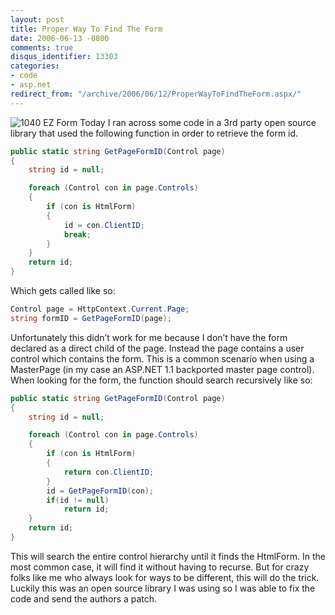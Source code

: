 ```yaml
---
layout: post
title: Proper Way To Find The Form
date: 2006-06-13 -0800
comments: true
disqus_identifier: 13303
categories:
- code
- asp.net
redirect_from: "/archive/2006/06/12/ProperWayToFindTheForm.aspx/"
---
```


![1040 EZ Form](http://haacked.com/images/1040ez.jpg) Today I ran across
some code in a 3rd party open source library that used the following
function in order to retrieve the form id.

```csharp
public static string GetPageFormID(Control page)
{
    string id = null;

    foreach (Control con in page.Controls)
    {
        if (con is HtmlForm)
        {
            id = con.ClientID;
            break;
        }
    }
    return id;
}
```

Which gets called like so:

```csharp
Control page = HttpContext.Current.Page;
string formID = GetPageFormID(page);
```

Unfortunately this didn’t work for me because I don’t have the form
declared as a direct child of the page. Instead the page contains a user
control which contains the form. This is a common scenario when using a
MasterPage (in my case an ASP.NET 1.1 backported master page control).
When looking for the form, the function should search recursively like
so:

```csharp
public static string GetPageFormID(Control page)
{
    string id = null;

    foreach (Control con in page.Controls)
    {
        if (con is HtmlForm)
        {
            return con.ClientID;
        }
        id = GetPageFormID(con);
        if(id != null)
            return id;
    }
    return id;
}
```

This will search the entire control hierarchy until it finds the
HtmlForm. In the most common case, it will find it without having to
recurse. But for crazy folks like me who always look for ways to be
different, this will do the trick. Luckily this was an open source
library I was using so I was able to fix the code and send the authors a
patch.

